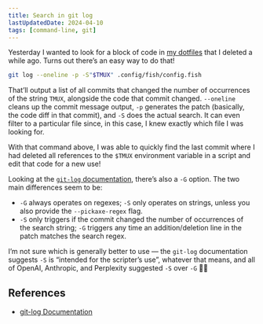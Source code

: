 ```yaml
---
title: Search in git log
lastUpdatedDate: 2024-04-10
tags: [command-line, git]
---
```


Yesterday I wanted to look for a block of code in [my dotfiles](https://github.com/rwblickhan/dotfiles) that I deleted a while ago. Turns out there’s an easy way to do that!

```bash
git log --oneline -p -S"$TMUX" .config/fish/config.fish
```

That’ll output a list of all commits that changed the number of occurrences of the string `TMUX`, alongside the code that commit changed. `--oneline` cleans up the commit message output, `-p` generates the patch (basically, the code diff in that commit), and `-S` does the actual search. It can even filter to a particular file since, in this case, I knew exactly which file I was looking for.

With that command above, I was able to quickly find the last commit where I had deleted all references to the `$TMUX` environment variable in a script and edit that code for a new use!

Looking at the [`git-log` documentation](https://git-scm.com/docs/git-log), there’s also a `-G` option. The two main differences seem to be:

* `-G` always operates on regexes; `-S` only operates on strings, unless you also provide the `--pickaxe-regex` flag.
* `-S` only triggers if the commit changed the number of occurrences of the search string; `-G` triggers any time an addition/deletion line in the patch matches the search regex.

I’m not sure which is generally better to use — the `git-log` documentation suggests `-S` is “intended for the scripter’s use”, whatever that means, and all of OpenAI, Anthropic, and Perplexity suggested `-S` over `-G` 🤷‍♀️

## References

* [git-log Documentation](https://git-scm.com/docs/git-log)
